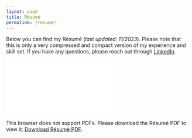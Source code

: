 ```yaml
---
layout: page
title: Résumé
permalink: /resume/
---
```


Below you can find my Résumé (*last updated: 11/2023*). Please note that this is only a very compressed and compact version of my experience and skill set. If you have any questions, please reach out through [LinkedIn](http://www.linkedin.com/in/goseind).

<object data="/assets/resume_domenic_gosein_public.pdf" type="application/pdf" width="700px" height="700px">
    <embed src="/assets/resume_domenic_gosein_public.pdf">
        <p>This browser does not support PDFs. Please download the Résumé PDF to view it: <a href="/assets/resume_domenic_gosein_public.pdf">Download Résumé PDF</a>.<p>
    </embed>
</object>
